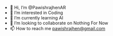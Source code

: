 - 👋 Hi, I’m @PawishrajhenAR
- 👀 I’m interested in Coding
- 🌱 I’m currently learning AI
- 💞️ I’m looking to collaborate on Nothing For Now
- 📫 How to reach me pawishrajhen@gmail.com

<!---
PawishrajhenAR/PawishrajhenAR is a ✨ special ✨ repository because its `README.md` (this file) appears on your GitHub profile.
You can click the Preview link to take a look at your changes.
--->
